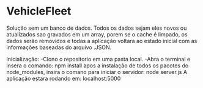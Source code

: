 # VehicleFleet

Solução sem um banco de dados. Todos os dados sejam eles novos ou atualizados sao gravados em um array, porem se o cache é limpado,
os dados serão removidos e todas a aplicação voltara ao estado inicial com as informações baseadas do arquivo .JSON.

Inicialização:
-Clono o repositorio em uma pasta local.
-Abra o terminal e insera o comando:
  npm install
apos a instalação de todos os pacotes do node_modules, insira o comano para iniciar o servidor:
  node server.js
A aplicação estara rodando em: localhost:5000

